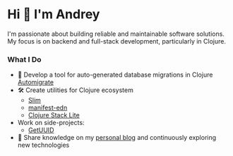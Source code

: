 # Hi 👋 I'm Andrey

I'm passionate about building reliable and maintainable software solutions. My focus is on backend and full-stack development, particularly in Clojure.

### What I Do

- 🤖 Develop a tool for auto-generated database migrations in Clojure [Automigrate](https://github.com/abogoyavlensky/automigrate)
- 🛠️ Create utilities for Clojure ecosystem
  - [Slim](https://github.com/abogoyavlensky/slim)
  - [manifest-edn](https://github.com/abogoyavlensky/manifest-edn)
  - [Clojure Stack Lite](https://github.com/abogoyavlensky/clojure-stack-lite)
- Work on side-projects:
  - [GetUUID](https://getuuid.top) 
- 📝 Share knowledge on my [personal blog](https://bogoyavlensky.com) and continuously exploring new technologies
